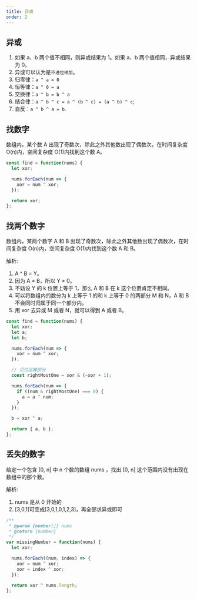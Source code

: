 ```yaml
---
title: 异或
order: 2
---
```


## 异或

1. 如果 a、b 两个值不相同，则异或结果为 1。如果 a、b 两个值相同，异或结果为 0。
2. 异或可以认为是`不进位相加`。
3. 归零律：`a ^ a = 0`
4. 恒等律：`a ^ 0 = a`
5. 交换律：`a ^ b = b ^ a`
6. 结合律：`a ^ b ^ c = a ^ (b ^ c) = (a ^ b) ^ c`;
7. 自反：`a ^ b ^ a = b`.

## 找数字

数组内，某个数 A 出现了奇数次，除此之外其他数出现了偶数次，在时间复杂度 O(n)内，空间复杂度 O(1)内找到这个数 A。

```javascript
const find = function(nums) {
  let xor;

  nums.forEach(num => {
    xor = num ^ xor;
  });

  return xor;
};
```

## 找两个数字

数组内，某两个数字 A 和 B 出现了奇数次，除此之外其他数出现了偶数次，在时间复杂度 O(n)内，空间复杂度 O(1)内找到这个数 A 和 B。

解析:

1. A ^ B = Y。
2. 因为 A ≠ B，所以 Y ≠ 0。
3. 不妨设 Y 的 k 位置上等于 1，那么 A 和 B 在 k 这个位置肯定不相同。
4. 可以将数组内的数分为 k 上等于 1 的和 k 上等于 0 的两部分 M 和 N，A 和 B 不会同时归属于同一个部分内。
5. 用 xor 去异或 M 或者 N，就可以得到 A 或者 B。

```javascript
const find = function(nums) {
  let xor;
  let a;
  let b;

  nums.forEach(num => {
    xor = num ^ xor;
  });

  // 见位运算部分
  const rightMostOne = xor & (~xor + 1);

  nums.forEach(num => {
    if ((num & rightMostOne) === 0) {
      a = a ^ num;
    }
  });

  b = xor ^ a;

  return { a, b };
};
```

## 丢失的数字

给定一个包含 [0, n] 中 n 个数的数组 nums ，找出 [0, n] 这个范围内没有出现在数组中的那个数。

解析:

1. nums 是从 0 开始的
2. [3,0,1]可变成[3,0,1,0,1,2,3]，再全部求异或即可

```javascript
/**
 * @param {number[]} nums
 * @return {number}
 */
var missingNumber = function(nums) {
  let xor;

  nums.forEach((num, index) => {
    xor = num ^ xor;
    xor = index ^ xor;
  });

  return xor ^ nums.length;
};
```
